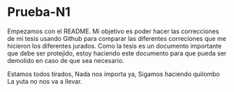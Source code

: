 # Prueba-N1

Empezamos con el README. Mi objetivo es poder hacer las correcciones de mi tesis usando Github para comparar las diferentes correciones que me hicieron los diferentes jurados. Como la tesis es un documento importante que debe ser protejido, estoy haciendo este documento para que pueda ser demolido en caso de que sea necesario.

Estamos todos tirados, 
Nada nos importa ya, 
Sigamos haciendo quilombo
La yuta no nos va a llevar.
